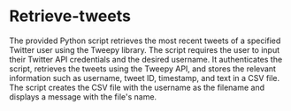 # Retrieve-tweets
The provided Python script retrieves the most recent tweets of a specified Twitter user using the Tweepy library. The script requires the user to input their Twitter API credentials and the desired username. It authenticates the script, retrieves the tweets using the Tweepy API, and stores the relevant information such as username, tweet ID, timestamp, and text in a CSV file. The script creates the CSV file with the username as the filename and displays a message with the file's name.
